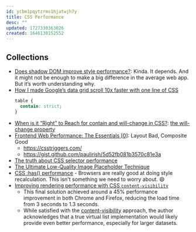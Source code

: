 ```yaml
---
id: ycbm1pqytzrms1hjatwjh7y
title: CSS Performance
desc: ""
updated: 1727330363026
created: 1646130152552
---
```


## Collections

- [Does shadow DOM improve style performance?](https://nolanlawson.com/2021/08/15/does-shadow-dom-improve-style-performance/): Kinda. It depends. And it might not be enough to make a big difference in the average web app. But it’s worth understanding why.
- [How I made Google’s data grid scroll 10x faster with one line of CSS](https://medium.com/@johan.isaksson/how-i-made-googles-data-grid-scroll-10x-faster-with-one-line-of-css-78cb1e8d9cb1)
  ```css
  table {
    contain: strict;
  }
  ```
- [When is it “Right” to Reach for contain and will-change in CSS?](https://css-tricks.com/when-is-it-right-to-reach-for-contain-and-will-change-in-css/): [the will-change property](https://css-tricks.com/almanac/properties/w/will-change/)
- [Frontend Web Performance: The Essentials [0]](https://medium.com/@matthew.costello/frontend-web-performance-the-essentials-0-61fea500b180): Layout Bad, Composite Good
  - https://csstriggers.com/
  - https://gist.github.com/paulirish/5d52fb081b3570c81e3a
- [The truth about CSS selector performance](https://blogs.windows.com/msedgedev/2023/01/17/the-truth-about-css-selector-performance/)
- [The Ultimate Low-Quality Image Placeholder Technique](https://csswizardry.com/2023/09/the-ultimate-lqip-lcp-technique/)
- [CSS :has() performance](https://www.joshwcomeau.com/css/has/#:~:text=What%20about%20performance%3F) - Browsers are really good at doing style recalculation. This isn't something we need to worry about. 😄
- [Improving rendering performance with CSS `content-visibility`](https://nolanlawson.com/2024/09/18/improving-rendering-performance-with-css-content-visibility/)
  - This final solution achieved around a 45% performance improvement in both Chrome and Firefox, reducing the load time from 3 seconds to 1.3 seconds.
  - While satisfied with the [content-visibility](https://web.dev/articles/content-visibility) approach, the author acknowledges that a true virtual list implementation would likely provide even better performance, especially for larger datasets.
